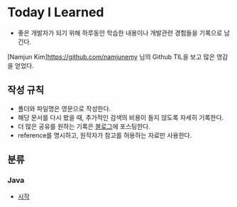 # Today I Learned


* 좋은 개발자가 되기 위해 하루동안 학습한 내용이나 개발관련 경험들을 기록으로 남긴다.

[Namjun Kim]https://github.com/namjunemy 님의 Github TIL을 보고 많은 영감을 얻었다.

  

## 작성 규칙

* 폴더와 파일명은 영문으로 작성한다.
* 해당 문서를 다시 봤을 때, 추가적인 검색의 비용이 들지 않도록 자세히 기록한다.
* 더 많은 공유를 원하는 기록은 [블로그](https://velog.io/@tilsong)에 포스팅한다.
* reference를 명시하고, 원작자가 참고를 허용하는 자료만 사용한다.


## 분류

### Java

* [시작](https://github.com/tilsong)


